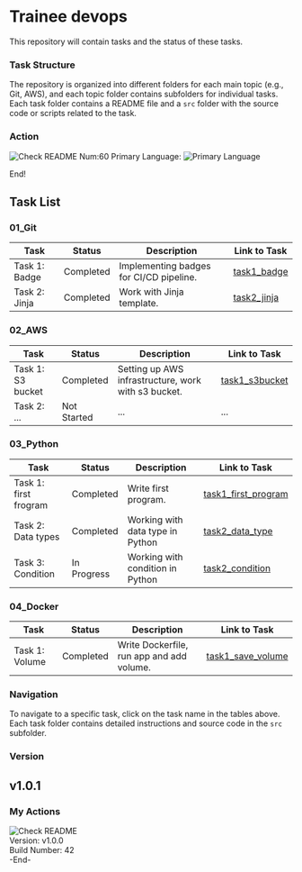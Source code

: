 # Trainee devops
This repository will contain tasks and the status of these tasks.

### Task Structure
The repository is organized into different folders for each main topic (e.g., Git, AWS), and each topic folder contains subfolders for individual tasks. Each task folder contains a README file and a `src` folder with the source code or scripts related to the task.
### Action
![Check README](https://github.com/vasyldmitrovich/trainee_devops_tasks/actions/workflows/git_task1.yml/badge.svg)   Num:60   Primary Language: ![Primary Language](https://img.shields.io/badge/Python-56.04%25-blue)

End!

## Task List

### 01_Git

| Task          | Status        | Description                             | Link to Task                       |
|---------------|---------------|-----------------------------------------|------------------------------------|
| Task 1: Badge | Completed   | Implementing badges for CI/CD pipeline. | [task1_badge](01_git/task1_badge/) |
| Task 2: Jinja | Completed   | Work with Jinja template.               | [task2_jinja](01_git/task2_jinja/) |

### 02_AWS

| Task              | Status        | Description                                         | Link to Task                            |
|-------------------|---------------|-----------------------------------------------------|-----------------------------------------|
| Task 1: S3 bucket | Completed     | Setting up AWS infrastructure, work with s3 bucket. | [task1_s3bucket](02_aws/task1_s3bucket) |
| Task 2: ...       | Not Started   | ...                                                 | ...                                     |

### 03_Python

| Task                  | Status        | Description                      | Link to Task                                         |
|-----------------------|---------------|----------------------------------|------------------------------------------------------|
| Task 1: first frogram | Completed     | Write first program.             | [task1_first_program](03_python/src/my_first_app.py) |
| Task 2: Data types    | Completed   | Working with data type in Python | [task2_data_type](03_python/src/DataTypes.py)        |
| Task 3: Condition     | In Progress   | Working with condition in Python | [task2_condition](03_python/src/CondStatement.py)    |

### 04_Docker

| Task           | Status        | Description                               | Link to Task                                       |
|----------------|---------------|-------------------------------------------|----------------------------------------------------|
| Task 1: Volume | Completed     | Write Dockerfile, run app and add volume. | [task1_save_volume](04_docker/src/task1_volume) |


### Navigation

To navigate to a specific task, click on the task name in the tables above. Each task folder contains detailed instructions and source code in the `src` subfolder.

### Version

v1.0.1
---

### My Actions<br>
![Check README](https://github.com/vasyldmitrovich/trainee_devops_tasks/actions/workflows/git_task1.yml/badge.svg)<br>
Version: v1.0.0<br>
Build Number: 42<br>
-End-